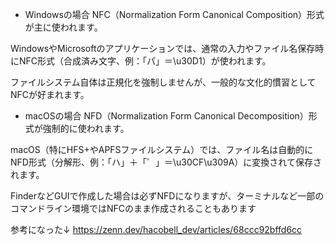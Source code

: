 - Windowsの場合
NFC（Normalization Form Canonical Composition）形式が主に使われます。

WindowsやMicrosoftのアプリケーションでは、通常の入力やファイル名保存時にNFC形式（合成済み文字、例：「パ」＝\u30D1）が使われます。

ファイルシステム自体は正規化を強制しませんが、一般的な文化的慣習としてNFCが好まれます。

- macOSの場合
NFD（Normalization Form Canonical Decomposition）形式が強制的に使われます。

macOS（特にHFS+やAPFSファイルシステム）では、ファイル名は自動的にNFD形式（分解形、例：「ハ」＋「゜」＝\u30CF\u309A）に変換されて保存されます。

FinderなどGUIで作成した場合は必ずNFDになりますが、ターミナルなど一部のコマンドライン環境ではNFCのまま作成されることもあります

参考になった↓
https://zenn.dev/hacobell_dev/articles/68ccc92bffd6cc